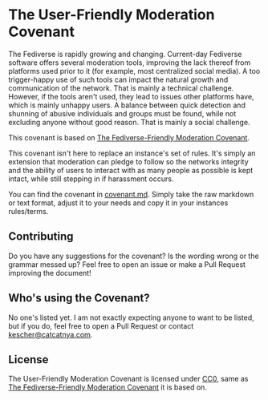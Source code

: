 # The User-Friendly Moderation Covenant

The Fediverse is rapidly growing and changing. Current-day Fediverse software offers several moderation tools, improving the lack thereof from platforms used prior to it (for example, most centralized social media). A too trigger-happy use of such tools can impact the natural growth and communication of the network. That is mainly a technical challenge. However, if the tools aren't used, they lead to issues other platforms have, which is mainly unhappy users. A balance between quick detection and shunning of abusive individuals and groups must be found, while not excluding anyone without good reason. That is mainly a social challenge.

This covenant is based on [The Fediverse-Friendly Moderation Covenant](https://github.com/pixeldesu/fediverse-friendly-moderation-covenant).

This covenant isn't here to replace an instance's set of rules. It's simply an extension that moderation can pledge to follow so the networks integrity and the ability of users to interact with as many people as possible is kept intact, while still stepping in if harassment occurs.

You can find the covenant in [covenant.md](covenant.md). Simply take the raw markdown or text format, adjust it to your needs and copy it in your instances rules/terms.

## Contributing

Do you have any suggestions for the covenant? Is the wording wrong or the grammar messed up? Feel free to open an issue or make a Pull Request improving the document!

## Who's using the Covenant?

No one's listed yet. I am not exactly expecting anyone to want to be listed, but if you do, feel free to open a Pull Request or contact [kescher@catcatnya.com](https://catcatnya.com/@kescher).

## License

The User-Friendly Moderation Covenant is licensed under [CC0](LICENSE), same as [The Fediverse-Friendly Moderation Covenant](https://github.com/pixeldesu/fediverse-friendly-moderation-covenant) it is based on.

